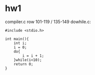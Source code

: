 # hw1
compiler.c row 101-119 / 135-149
dowhile.c:  
```
#include <stdio.h>

int main(){
    int i;
    i = 0;
    do{
        i = i + 1;
    }while(i<10);
    return 0;
}
```